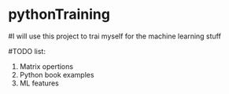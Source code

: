 # pythonTraining

#I will use this project to trai myself for the machine learning stuff

#TODO list:
1. Matrix opertions
2. Python book examples
3. ML features
